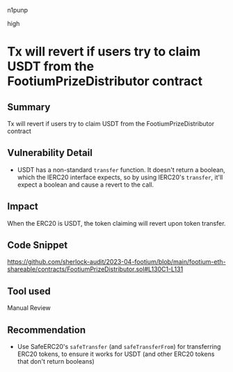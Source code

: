 n1punp

high

# Tx will revert if users try to claim USDT from the FootiumPrizeDistributor contract

## Summary
Tx will revert if users try to claim USDT from the FootiumPrizeDistributor contract

## Vulnerability Detail
- USDT has a non-standard `transfer` function. It doesn't return a boolean, which the IERC20 interface expects, so by using IERC20's `transfer`, it'll expect a boolean and cause a revert to the call.

## Impact
When the ERC20 is USDT, the token claiming will revert upon token transfer.

## Code Snippet
https://github.com/sherlock-audit/2023-04-footium/blob/main/footium-eth-shareable/contracts/FootiumPrizeDistributor.sol#L130C1-L131

## Tool used

Manual Review

## Recommendation
- Use SafeERC20's `safeTransfer` (and `safeTransferFrom`) for transferring ERC20 tokens, to ensure it works for USDT (and other ERC20 tokens that don't return booleans)
